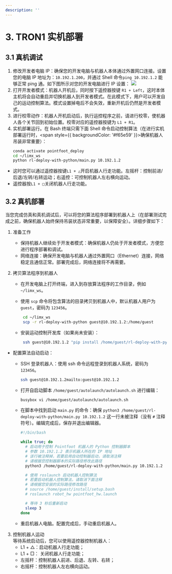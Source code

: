 ```yaml
---
description: ''
---
```


# 3. TRON1 实机部署

## 3.1 真机调试

1. 修改开发者电脑 IP：确保您的开发电脑与机器人本体通过外置网口连接。设置您的电脑 IP 地址为：`10.192.1.200`，并通过 Shell 命令`ping 10.192.1.2` 能够正常 ping 通。如下图所示对您的开发电脑进行 IP 设置：
   ![](./img/HxqWbMOXPoohgFxbuOOcmZTmnwc.png)
2. 打开开发者模式：机器人开机后，同时按下遥控器按键 `R1 + Left`，这时本体主机将会自动重启并切换机器人到开发者模式。在此模式下，用户可以开发自己的运动控制算法。模式设置掉电后不会失效，重新开机后仍然是开发者模式。
3. 进行校零动作：机器人开机启动后，执行运控程序之前，请进行校零，使机器人各个关节回到初始位置。校零对应的遥控器按键为 `L1 + R1`。
4. 实机部署运行。在 Bash 终端只需下面 Shell 命令启动控制算法（在进行实机部署运行时，<span style={{ backgroundColor: '#f65e59' }}>确保机器人吊装非常重要</span>）：
   ```bash
   conda activate pointfoot_deploy
   cd ~/limx_ws
   python rl-deploy-with-python/main.py 10.192.1.2
   ```

- 这时您可以通过遥控器按键`L1 + △`开启机器人行走功能。左摇杆：控制前进/后退/左转/右转运动；右遥控：可控制机器人左右横向运动。
- 遥控器按`L1 + □`关闭机器人行走功能。

## 3.2 真机部署

当您完成仿真和真机调试后，可以将您的算法程序部署到机器人上（在部署测试完成之前，确保机器人始终保持吊装状态非常重要，以保障安全）。详细步骤如下：

1. 准备工作
   - 保持机器人继续处于开发者模式：确保机器人仍处于开发者模式，方便您进行程序部署和调试。
   - 网络连接：确保开发电脑与机器人通过外置网口（Ethernet）连接，网络稳定且通信正常。部署完成后，网络连接将不再需要。
2. 拷贝算法程序到机器人

   - 在开发电脑上打开终端，进入到存放算法程序的工作目录，例如 `~/limx_ws`。
   - 使用 `scp` 命令将包含算法的目录拷贝到机器人中，默认机器人用户为 `guest`，密码为 `123456`。

     ```bash
      cd ~/limx_ws
      scp -r rl-deploy-with-python guest@10.192.1.2:/home/guest
     ```

   - 安装运动控制开发库（如果尚未安装）：
     ```bash
      ssh guest@10.192.1.2 "pip install /home/guest/rl-deploy-with-python/pointfoot-sdk-lowlevel/python3/amd64/limxsdk-\*-py3-none-any.whl"
     ```

- 配置算法自动启动：

  - SSH 登录机器人：使用 ssh 命令远程登录到机器人系统，密码为 `123456`。

    ```bash
    ssh guest@10.192.1.2mailto:guest@10.192.1.2
    ```

  - 打开自启动脚本 `/home/guest/autolaunch/autolaunch.sh` 进行编辑：

    ```bash
    busybox vi /home/guest/autolaunch/autolaunch.sh
    ```

  - 在脚本中找到启动 `main.py` 的命令：确保 `python3 /home/guest/rl-deploy-with-python/main.py 10.192.1.2` 这一行未被注释（没有 `#` 注释符号）。编辑完成后，保存并退出编辑器。

    ```bash
    #!/bin/bash

    while true; do
      # 启动用于控制 Pointfoot 机器人的 Python 控制器脚本
      # 参数 10.192.1.2 表示机器人所在的 IP 地址
      # 该行被注释掉，若要启用自动控制器启动，请取消注释
      # 请根据您控制器脚本的实际路径修改此路径
      python3 /home/guest/rl-deploy-with-python/main.py 10.192.1.2

      # 使用 roslaunch 启动机器人控制算法
      # 若要启动机器人控制算法，请取消下面注释
      # 请根据您安装的实际路径修改路径
      # source /home/guest/install/setup.bash
      # roslaunch robot_hw pointfoot_hw.launch

      # 等待 3 秒后重新启动
      sleep 3
    done
    ```

  - 重启机器人电脑。配置完成后，手动重启机器人。

3. 控制机器人运动  
   等待系统启动后，您可以使用遥控器控制机器人：
   - L1 + △：启动机器人行走功能；
   - L1 + □： 关闭机器人行走功能；
   - 左摇杆：控制机器人前进、后退、左转、右转；
   - 右摇杆：控制机器人左右横向运动。
